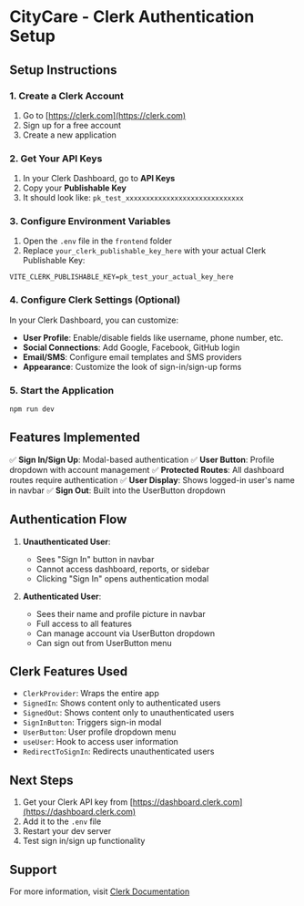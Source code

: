 # CityCare - Clerk Authentication Setup

## Setup Instructions

### 1. Create a Clerk Account
1. Go to [https://clerk.com](https://clerk.com)
2. Sign up for a free account
3. Create a new application

### 2. Get Your API Keys
1. In your Clerk Dashboard, go to **API Keys**
2. Copy your **Publishable Key**
3. It should look like: `pk_test_xxxxxxxxxxxxxxxxxxxxxxxxxxxxx`

### 3. Configure Environment Variables
1. Open the `.env` file in the `frontend` folder
2. Replace `your_clerk_publishable_key_here` with your actual Clerk Publishable Key:

```env
VITE_CLERK_PUBLISHABLE_KEY=pk_test_your_actual_key_here
```

### 4. Configure Clerk Settings (Optional)
In your Clerk Dashboard, you can customize:
- **User Profile**: Enable/disable fields like username, phone number, etc.
- **Social Connections**: Add Google, Facebook, GitHub login
- **Email/SMS**: Configure email templates and SMS providers
- **Appearance**: Customize the look of sign-in/sign-up forms

### 5. Start the Application
```bash
npm run dev
```

## Features Implemented

✅ **Sign In/Sign Up**: Modal-based authentication
✅ **User Button**: Profile dropdown with account management
✅ **Protected Routes**: All dashboard routes require authentication
✅ **User Display**: Shows logged-in user's name in navbar
✅ **Sign Out**: Built into the UserButton dropdown

## Authentication Flow

1. **Unauthenticated User**: 
   - Sees "Sign In" button in navbar
   - Cannot access dashboard, reports, or sidebar
   - Clicking "Sign In" opens authentication modal

2. **Authenticated User**:
   - Sees their name and profile picture in navbar
   - Full access to all features
   - Can manage account via UserButton dropdown
   - Can sign out from UserButton menu

## Clerk Features Used

- `ClerkProvider`: Wraps the entire app
- `SignedIn`: Shows content only to authenticated users
- `SignedOut`: Shows content only to unauthenticated users
- `SignInButton`: Triggers sign-in modal
- `UserButton`: User profile dropdown menu
- `useUser`: Hook to access user information
- `RedirectToSignIn`: Redirects unauthenticated users

## Next Steps

1. Get your Clerk API key from [https://dashboard.clerk.com](https://dashboard.clerk.com)
2. Add it to the `.env` file
3. Restart your dev server
4. Test sign in/sign up functionality

## Support

For more information, visit [Clerk Documentation](https://clerk.com/docs)
